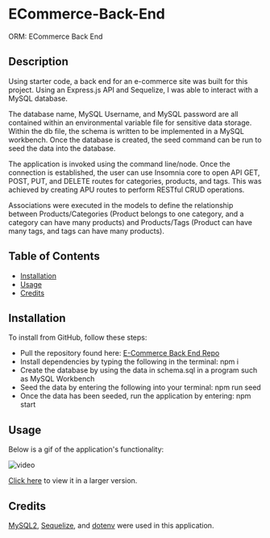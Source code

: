 # ECommerce-Back-End
ORM: ECommerce Back End


## Description

Using starter code, a back end for an e-commerce site was built for this project. Using an Express.js API and Sequelize, I was able to interact with a MySQL database.

The database name, MySQL Username, and MySQL password are all contained within an environmental variable file for sensitive data storage. Within the db file, the schema is written to be implemented in a MySQL workbench. Once the database is created, the seed command can be run to seed the data into the database.

The application is invoked using the command line/node. Once the connection is established, the user can use Insomnia core to open API GET, POST, PUT, and DELETE routes for categories, products, and tags. This was achieved by creating APU routes to perform RESTful CRUD operations. 

Associations were executed in the models to define the relationship between Products/Categories (Product belongs to one category, and a category can have many products) and Products/Tags (Product can have many tags, and tags can have many products).


## Table of Contents

* [Installation](#installation)
* [Usage](#usage)
* [Credits](#credits)


## Installation

To install from GitHub, follow these steps:

* Pull the repository found here: [E-Commerce Back End Repo](https://github.com/JackieHodges/ECommerce-Back-End)
* Install dependencies by typing the following in the terminal: npm i
* Create the database by using the data in schema.sql in a program such as MySQL Workbench
* Seed the data by entering the following into your terminal: npm run seed
* Once the data has been seeded, run the application by entering: npm start


## Usage

Below is a gif of the application's functionality:

![video](Assets/ECommerce.gif)

[Click here](https://drive.google.com/file/d/1rd0QT0D8jzmznfnjAXZRD7ycpAec5UEH/view) to view it in a larger version.


## Credits

[MySQL2](https://www.npmjs.com/package/mysql), [Sequelize](https://www.npmjs.com/package/sequelize), and [dotenv](https://www.npmjs.com/package/dotenv) were used in this application.